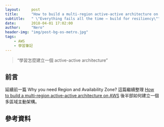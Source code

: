 ```yaml
---
layout:     post
title:      "How to build a multi-region active-active architecture on AWS?"
subtitle:   " \"Everything fails all the time — build for resiliency\""
date:       2018-04-01 17:02:00
author:     "Nero"
header-img: "img/post-bg-os-metro.jpg"
tags:
    - AWS
    - 學習筆記
---
```


> “學習怎麼建立一個 active-active architecture”

## 前言
延續前一篇 Why you need Region and Availability Zone? 這篇繼續整理 [How to build a multi-region active-active architecture on AWS](https://read.acloud.guru/why-and-how-do-we-build-a-multi-region-active-active-architecture-6d81acb7d208) 後半部如何建立一個多區域主動架構。

## 參考資料
